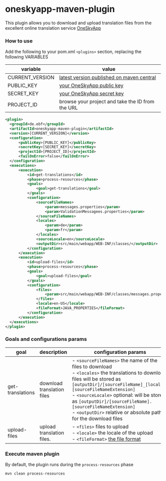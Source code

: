 # oneskyapp-maven-plugin

This plugin allows you to download and upload translation files from the excellent online translation service [OneSkyApp](http://www.oneskyapp.com)

### How to use

Add the following to your pom.xml `<plugins>` section, replacing the following VARIABLES

variable | value
--- | ---
CURRENT_VERSION | [latest version published on maven central](https://search.maven.org/#search%7Cga%7C1%7Ca%3A%22oneskyapp-maven-plugin%22)
PUBLIC_KEY | [your OneSkyApp public key](http://support.oneskyapp.com/support/solutions/articles/89104-how-to-find-your-api)
SECRET_KEY | [your OneSkyApp secret key](http://support.oneskyapp.com/support/solutions/articles/89104-how-to-find-your-api)
PROJECT_ID | browse your project and take the ID from the URL

```xml
<plugin>
  <groupId>de.ebf</groupId>
  <artifactId>oneskyapp-maven-plugin</artifactId>
  <version>[CURRENT_VERSION]</version>
  <configuration>
      <publicKey>[PUBLIC_KEY]</publicKey>
      <secretKey>[SECRET_KEY]</secretKey>
      <projectId>[PROJECT_ID]</projectId>
      <failOnError>false</failOnError>
  </configuration>
  <executions>
      <execution>
          <id>get-translations</id>
          <phase>process-resources</phase>
          <goals>
              <goal>get-translations</goal>
          </goals>
          <configuration>
              <sourceFileNames>
                  <param>messages.properties</param>  
                  <param>ValidationMessagees.properties</param>  
              </sourceFileNames>
              <locales>
                  <param>de</param>
                  <param>fr</param>
              </locales>
              <sourceLocale>en</sourceLocale>
              <outputDir>src/main/webapp/WEB-INF/classes/</outputDir>
          </configuration>
      </execution>
      <execution>
          <id>upload-files</id>
          <phase>process-resources</phase>
          <goals>
              <goal>upload-files</goal>
          </goals>
          <configuration>
              <files>
                  <param>src/main/webapp/WEB-INF/classes/messages.properties</param> 
              </files>
              <locale>en-US</locale>
              <fileFormat>JAVA_PROPERTIES</fileFormat>
          </configuration>
      </execution>
  </executions>
</plugin>
```

### Goals and configurations params

goal | description | configuration params
--- | --- | ---
get-translations | download translation files | - `<sourceFileNames>` the name of the files to download <br/> - `<locales>` the translations to download. files will be stored as `[outputDir]/[sourceFileName]_[locale].[sourceFileNameExtension]`<br/> - `<sourceLocale>` optional: will be stored as `[outputDir]/[sourceFileName].[sourceFileNameExtension]` <br /> - `<outputDir>` relative or absolute path for the download files
upload-files | upload translation files. | - `<files>` files to upload <br/> - `<locale>` the locale of the upload <br/> - `<fileFormat>` [the file format](https://github.com/onesky/api-documentation-platform/blob/master/reference/format.md)

### Execute maven plugin

By default, the plugin runs during the `process-resources` phase

```mvn clean process-resources```
